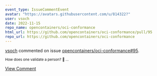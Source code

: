 ```yaml
---
event_type: IssueCommentEvent
avatar: "https://avatars.githubusercontent.com/u/814322?"
user: vsoch
date: 2022-11-15
repo_name: opencontainers/oci-conformance
html_url: https://github.com/opencontainers/oci-conformance/pull/95
repo_url: https://github.com/opencontainers/oci-conformance
---
```


<a href='https://github.com/vsoch' target='_blank'>vsoch</a> commented on issue <a href='https://github.com/opencontainers/oci-conformance/pull/95' target='_blank'>opencontainers/oci-conformance#95</a>.

<small>How does one validate a person? :thinking: ...</small>

<a href='https://github.com/opencontainers/oci-conformance/pull/95' target='_blank'>View Comment</a>